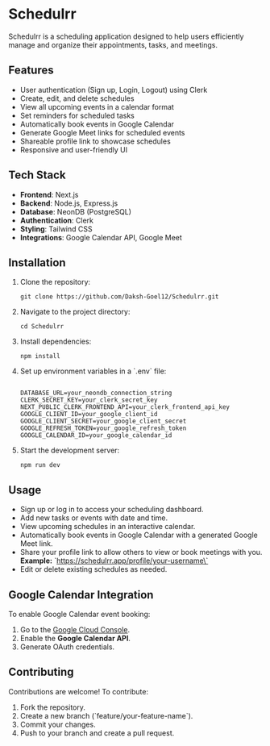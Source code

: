 # Schedulrr

Schedulrr is a scheduling application designed to help users efficiently manage and organize their appointments, tasks, and meetings.

## Features
- User authentication (Sign up, Login, Logout) using Clerk
- Create, edit, and delete schedules
- View all upcoming events in a calendar format
- Set reminders for scheduled tasks
- Automatically book events in Google Calendar
- Generate Google Meet links for scheduled events
- Shareable profile link to showcase schedules
- Responsive and user-friendly UI

## Tech Stack
- **Frontend**: Next.js
- **Backend**: Node.js, Express.js
- **Database**: NeonDB (PostgreSQL)
- **Authentication**: Clerk
- **Styling**: Tailwind CSS
- **Integrations**: Google Calendar API, Google Meet

## Installation

1. Clone the repository:
   ```
   git clone https://github.com/Daksh-Goel12/Schedulrr.git
   ```
   

2. Navigate to the project directory:
   ```
   cd Schedulrr
   ```
   

3. Install dependencies:
   ```
   npm install
   ```


4. Set up environment variables in a \`.env\` file:
   ```
 
   DATABASE_URL=your_neondb_connection_string
   CLERK_SECRET_KEY=your_clerk_secret_key
   NEXT_PUBLIC_CLERK_FRONTEND_API=your_clerk_frontend_api_key
   GOOGLE_CLIENT_ID=your_google_client_id
   GOOGLE_CLIENT_SECRET=your_google_client_secret
   GOOGLE_REFRESH_TOKEN=your_google_refresh_token
   GOOGLE_CALENDAR_ID=your_google_calendar_id
   ```


5. Start the development server:
   ``` 
   npm run dev
   ```


## Usage

- Sign up or log in to access your scheduling dashboard.
- Add new tasks or events with date and time.
- View upcoming schedules in an interactive calendar.
- Automatically book events in Google Calendar with a generated Google Meet link.
- Share your profile link to allow others to view or book meetings with you.  
  **Example:** \`https://schedulrr.app/profile/your-username\`
- Edit or delete existing schedules as needed.

## Google Calendar Integration

To enable Google Calendar event booking:

1. Go to the [Google Cloud Console](https://console.cloud.google.com/).
2. Enable the **Google Calendar API**.
3. Generate OAuth credentials.

## Contributing

Contributions are welcome! To contribute:

1. Fork the repository.
2. Create a new branch (\`feature/your-feature-name\`).
3. Commit your changes.
4. Push to your branch and create a pull request.
